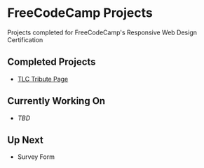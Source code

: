 # FreeCodeCamp Projects
 Projects completed for FreeCodeCamp's Responsive Web Design Certification
 
 ## Completed Projects
 - [TLC Tribute Page](https://github.com/SheGeeks/FreeCodeCamp-Projects/blob/main/TributePage-README.md)
 
 ## Currently Working On
 - *TBD*
 
 ## Up Next
- Survey Form
